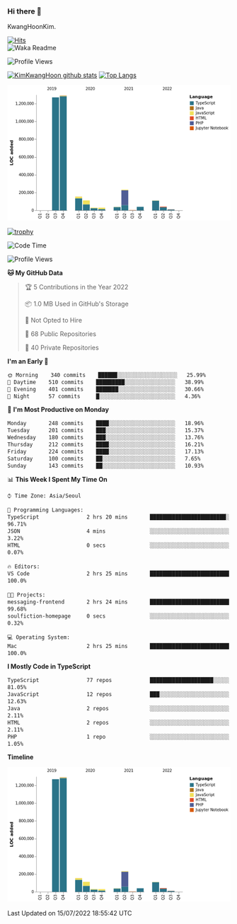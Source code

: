 ### Hi there 👋

KwangHoonKim.

[![Hits](https://hits.seeyoufarm.com/api/count/incr/badge.svg?url=https%3A%2F%2Fgithub.com%2Frhkdgns95)](https://hits.seeyoufarm.com)  
![Waka Readme](https://github.com/rhkdgns95/rhkdgns95/workflows/Waka%20Readme/badge.svg)

![Profile Views](http://img.shields.io/badge/Profile%20Views-0-blue)

[![KimKwangHoon github stats](https://github-readme-stats.vercel.app/api?username=rhkdgns95&show_icons=true)](https://github.com/rhkdgns95/github-readme-stats)   [![Top Langs](https://github-readme-stats.vercel.app/api/top-langs/?username=rhkdgns95&layout=compact)](https://github.com/rhkdgns95/github-readme-stats)   


![Chart not found](https://raw.githubusercontent.com/rhkdgns95/rhkdgns95/master/charts/bar_graph.png) 

[![trophy](https://github-profile-trophy.vercel.app/?username=rhkdgns95)](https://github.com/rhkdgns95/github-profile-trophy)

<!--START_SECTION:waka-->
![Code Time](http://img.shields.io/badge/Code%20Time-0%20secs-blue)

![Profile Views](http://img.shields.io/badge/Profile%20Views-1-blue)

**🐱 My GitHub Data** 

> 🏆 5 Contributions in the Year 2022
 > 
> 📦 1.0 MB Used in GitHub's Storage 
 > 
> 🚫 Not Opted to Hire
 > 
> 📜 68 Public Repositories 
 > 
> 🔑 40 Private Repositories  
 > 
**I'm an Early 🐤** 

```text
🌞 Morning    340 commits    ██████░░░░░░░░░░░░░░░░░░░   25.99% 
🌆 Daytime    510 commits    █████████░░░░░░░░░░░░░░░░   38.99% 
🌃 Evening    401 commits    ███████░░░░░░░░░░░░░░░░░░   30.66% 
🌙 Night      57 commits     █░░░░░░░░░░░░░░░░░░░░░░░░   4.36%

```
📅 **I'm Most Productive on Monday** 

```text
Monday       248 commits    ████░░░░░░░░░░░░░░░░░░░░░   18.96% 
Tuesday      201 commits    ███░░░░░░░░░░░░░░░░░░░░░░   15.37% 
Wednesday    180 commits    ███░░░░░░░░░░░░░░░░░░░░░░   13.76% 
Thursday     212 commits    ████░░░░░░░░░░░░░░░░░░░░░   16.21% 
Friday       224 commits    ████░░░░░░░░░░░░░░░░░░░░░   17.13% 
Saturday     100 commits    ██░░░░░░░░░░░░░░░░░░░░░░░   7.65% 
Sunday       143 commits    ██░░░░░░░░░░░░░░░░░░░░░░░   10.93%

```


📊 **This Week I Spent My Time On** 

```text
⌚︎ Time Zone: Asia/Seoul

💬 Programming Languages: 
TypeScript               2 hrs 20 mins       ████████████████████████░   96.71% 
JSON                     4 mins              ░░░░░░░░░░░░░░░░░░░░░░░░░   3.22% 
HTML                     0 secs              ░░░░░░░░░░░░░░░░░░░░░░░░░   0.07%

🔥 Editors: 
VS Code                  2 hrs 25 mins       █████████████████████████   100.0%

🐱‍💻 Projects: 
messaging-frontend       2 hrs 24 mins       █████████████████████████   99.68% 
soulfiction-homepage     0 secs              ░░░░░░░░░░░░░░░░░░░░░░░░░   0.32%

💻 Operating System: 
Mac                      2 hrs 25 mins       █████████████████████████   100.0%

```

**I Mostly Code in TypeScript** 

```text
TypeScript               77 repos            ████████████████████░░░░░   81.05% 
JavaScript               12 repos            ███░░░░░░░░░░░░░░░░░░░░░░   12.63% 
Java                     2 repos             ░░░░░░░░░░░░░░░░░░░░░░░░░   2.11% 
HTML                     2 repos             ░░░░░░░░░░░░░░░░░░░░░░░░░   2.11% 
PHP                      1 repo              ░░░░░░░░░░░░░░░░░░░░░░░░░   1.05%

```


**Timeline**

![Chart not found](https://raw.githubusercontent.com/rhkdgns95/rhkdgns95/master/charts/bar_graph.png) 


 Last Updated on 15/07/2022 18:55:42 UTC
<!--END_SECTION:waka-->
